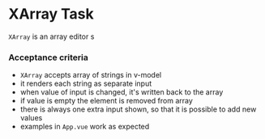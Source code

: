 # XArray Task

`XArray` is an array editor s

### Acceptance criteria

- `XArray` accepts array of strings in v-model
- it renders each string as separate input
- when value of input is changed, it's written back to the array
- if value is empty the element is removed from array
- there is always one extra input shown, so that it is possible to add new values
- examples in `App.vue` work as expected

